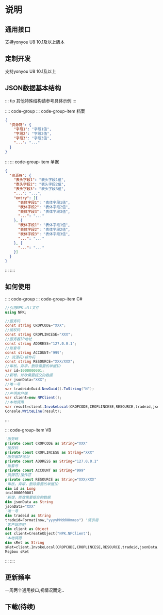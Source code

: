# 说明

## 通用接口

  支持yonyou U8 10.1及以上版本

## 定制开发

  支持yonyou U8 10.1及以上

## JSON数据基本结构

::: tip
其他特殊结构请参考具体示例
:::

:::: code-group
::: code-group-item 档案

```json
{
  "资源符": {
    "字段1": "字段1值",
    "字段2": "字段2值",
    "字段3": "字段3值",
    "...": "..."
  }
}
```

:::
::: code-group-item 单据

```json
{
  "资源符": {
    "表头字段1": "表头字段1值",
    "表头字段2": "表头字段2值",
    "表头字段3": "表头字段3值",
    "...": "...",
    "entry": [{
      "表体字段1": "表体字段1值",
      "表体字段2": "表体字段2值",
      "表体字段3": "表体字段3值",
      "...": "..."
    }, {
      "表体字段1": "表体字段1值",
      "表体字段2": "表体字段2值",
      "表体字段3": "表体字段3值",
      "...": "..."
    }, {
      "...": "..."
    }]
  }
}
```

:::
::::

## 如何使用

:::: code-group
::: code-group-item C#

```cs
//引用NPK.dll文件
using NPK;

//服务码
const string CROPCODE="XXX";
//授权码
const string CROPLINCESE="XXX";
//服务器IP地址
const string ADDRESS="127.0.0.1";
//账套号
const string ACCOUNT="999";
// 资源符/操作符
const string RESOURCE="XXX/XXX";
//审核，弃审，删除需要的单据ID
var id=1000000001;
//新增，修改需要提交的数据
var jsonData="XXX";
//唯一号
var tradeid=Guid.NewGuid().ToString("N");
//声明客户端
var client=new NPClient();
//本地调用
var result=client.InvokeLocal(CROPCODE,CROPLINCESE,RESOURCE,tradeid,jsonData,id,"",ADDRESS,ACCOUNT);
Console.WriteLine(result);
```

:::

::: code-group-item VB

```vb
'服务码
private const CROPCODE as String="XXX"
'授权码
private const CROPLINCESE as String="XXX"
'服务器IP地址
private const ADDRESS as String="127.0.0.1"
'账套号
private const ACCOUNT as String="999"
'资源符/操作符
private const RESOURCE as String="XXX/XXX"
'审核，弃审，删除需要的单据ID
dim id as Long
id=1000000001
'新增，修改需要提交的数据
dim jsonData as String
jsonData="XXX"
'唯一号
dim tradeid as String
tradeid=Format(now,"yyyyMMddHHmmss") '演示用
'客户端声明
dim client as Object
set client=CreateObject("NPK.NPClient");
'本地调用
dim sRet as String
sRet=client.InvokeLocal(CROPCODE,CROPLINCESE,RESOURCE,tradeid,jsonData,id,"",ADDRESS,ACCOUNT);
Msgbox sRet
```

:::
::::

## 更新频率

  一周两个通用接口,视情况而定..

## 下载(待续)
